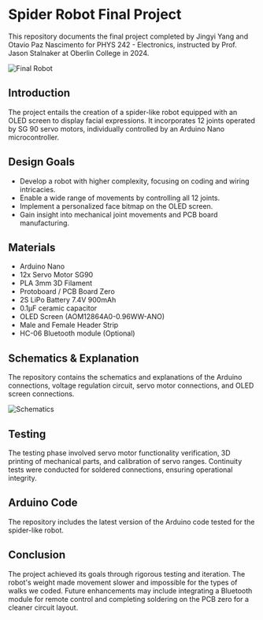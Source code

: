 # Spider Robot Final Project

This repository documents the final project completed by Jingyi Yang and Otavio Paz Nascimento for PHYS 242 - Electronics, instructed by Prof. Jason Stalnaker at Oberlin College in 2024.

![Final Robot](https://i.imgur.com/z33jAuD.jpeg)

## Introduction

The project entails the creation of a spider-like robot equipped with an OLED screen to display facial expressions. It incorporates 12 joints operated by SG 90 servo motors, individually controlled by an Arduino Nano microcontroller.

## Design Goals

- Develop a robot with higher complexity, focusing on coding and wiring intricacies.
- Enable a wide range of movements by controlling all 12 joints.
- Implement a personalized face bitmap on the OLED screen.
- Gain insight into mechanical joint movements and PCB board manufacturing.

## Materials

- Arduino Nano
- 12x Servo Motor SG90
- PLA 3mm 3D Filament
- Protoboard / PCB Board Zero
- 2S LiPo Battery 7.4V 900mAh
- 0.1µF ceramic capacitor
- OLED Screen (AOM12864A0-0.96WW-ANO)
- Male and Female Header Strip
- HC-06 Bluetooth module (Optional)

## Schematics & Explanation

The repository contains the schematics and explanations of the Arduino connections, voltage regulation circuit, servo motor connections, and OLED screen connections.

![Schematics](https://i.imgur.com/RsJNDX5.png)

## Testing

The testing phase involved servo motor functionality verification, 3D printing of mechanical parts, and calibration of servo ranges. Continuity tests were conducted for soldered connections, ensuring operational integrity.

## Arduino Code

The repository includes the latest version of the Arduino code tested for the spider-like robot.

## Conclusion

The project achieved its goals through rigorous testing and iteration. The robot's weight made movement slower and impossible for the types of walks we coded. Future enhancements may include integrating a Bluetooth module for remote control and completing soldering on the PCB zero for a cleaner circuit layout.
